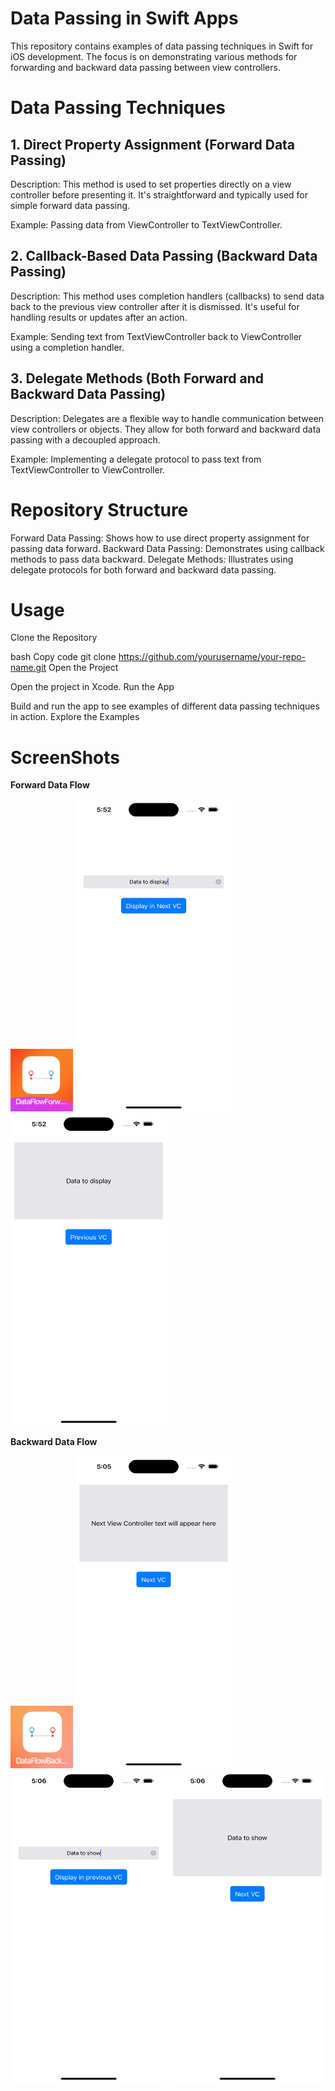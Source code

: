 <h1>Data Passing in Swift Apps</h1>
This repository contains examples of data passing techniques in Swift for iOS development. The focus is on demonstrating various methods for forwarding and backward data passing between view controllers.

<h1>Data Passing Techniques</h1>
<h2>1. Direct Property Assignment (Forward Data Passing)</h2>
Description: This method is used to set properties directly on a view controller before presenting it. It's straightforward and typically used for simple forward data passing.

Example: Passing data from ViewController to TextViewController.

<h2>2. Callback-Based Data Passing (Backward Data Passing)</h2>
Description: This method uses completion handlers (callbacks) to send data back to the previous view controller after it is dismissed. It's useful for handling results or updates after an action.

Example: Sending text from TextViewController back to ViewController using a completion handler.

<h2>3. Delegate Methods (Both Forward and Backward Data Passing)</h2>
Description: Delegates are a flexible way to handle communication between view controllers or objects. They allow for both forward and backward data passing with a decoupled approach.

Example: Implementing a delegate protocol to pass text from TextViewController to ViewController.

<h1>Repository Structure</h1>
Forward Data Passing: Shows how to use direct property assignment for passing data forward.
Backward Data Passing: Demonstrates using callback methods to pass data backward.
Delegate Methods: Illustrates using delegate protocols for both forward and backward data passing.
<h1>Usage</h1>
Clone the Repository

bash
Copy code
git clone https://github.com/yourusername/your-repo-name.git
Open the Project

Open the project in Xcode.
Run the App

Build and run the app to see examples of different data passing techniques in action.
Explore the Examples



<h1> ScreenShots </h1>

**Forward Data Flow**

<img src="https://github.com/zeeshan2k2/Swift-Data-Flow/blob/main/Data%20Flow%20Forward%20-%20Direct%20Property%20Assignment/DF%20forward%20-%20app%20icon.png" width="100" height="100">
<img src="https://github.com/zeeshan2k2/Swift-Data-Flow/blob/main/Data%20Flow%20Forward%20-%20Direct%20Property%20Assignment/DF%20-%20main%20page.png" width="250" height="500">
<img src="https://github.com/zeeshan2k2/Swift-Data-Flow/blob/main/Data%20Flow%20Forward%20-%20Direct%20Property%20Assignment/DF%20-%201.png" width="250" height="500">


**Backward Data Flow**

<img src="https://github.com/zeeshan2k2/Swift-Data-Flow/blob/main/Data%20Flow%20Backward%20-%20Callback-Based%20Data%20Passing/Data%20Flow%20backward%20-%20appicon.png" width="100" height="100">
<img src="https://github.com/zeeshan2k2/Swift-Data-Flow/blob/main/Data%20Flow%20Backward%20-%20Callback-Based%20Data%20Passing/DF%20-%20main.png" width="250" height="500">
<img src="https://github.com/zeeshan2k2/Swift-Data-Flow/blob/main/Data%20Flow%20Backward%20-%20Callback-Based%20Data%20Passing/DF%20-%201.png" width="250" height="500">
<img src="https://github.com/zeeshan2k2/Swift-Data-Flow/blob/main/Data%20Flow%20Backward%20-%20Callback-Based%20Data%20Passing/DF%20-%202.png" width="250" height="500">
